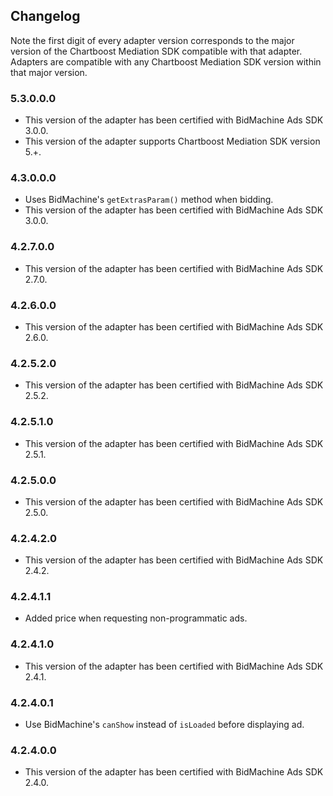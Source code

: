 ## Changelog

Note the first digit of every adapter version corresponds to the major version of the Chartboost Mediation SDK compatible with that adapter. 
Adapters are compatible with any Chartboost Mediation SDK version within that major version.

### 5.3.0.0.0
- This version of the adapter has been certified with BidMachine Ads SDK 3.0.0.
- This version of the adapter supports Chartboost Mediation SDK version 5.+.

### 4.3.0.0.0
- Uses BidMachine's `getExtrasParam()` method when bidding.
- This version of the adapter has been certified with BidMachine Ads SDK 3.0.0.

### 4.2.7.0.0
- This version of the adapter has been certified with BidMachine Ads SDK 2.7.0.

### 4.2.6.0.0
- This version of the adapter has been certified with BidMachine Ads SDK 2.6.0.

### 4.2.5.2.0
- This version of the adapter has been certified with BidMachine Ads SDK 2.5.2.

### 4.2.5.1.0
- This version of the adapter has been certified with BidMachine Ads SDK 2.5.1.

### 4.2.5.0.0
- This version of the adapter has been certified with BidMachine Ads SDK 2.5.0.

### 4.2.4.2.0
- This version of the adapter has been certified with BidMachine Ads SDK 2.4.2.

### 4.2.4.1.1
- Added price when requesting non-programmatic ads.

### 4.2.4.1.0
- This version of the adapter has been certified with BidMachine Ads SDK 2.4.1.

### 4.2.4.0.1
- Use BidMachine's `canShow` instead of `isLoaded` before displaying ad.

### 4.2.4.0.0
- This version of the adapter has been certified with BidMachine Ads SDK 2.4.0.
